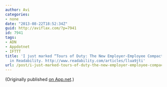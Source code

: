 ```yaml
---
author: Avi
categories:
- none
date: "2013-08-22T18:52:34Z"
guid: http://aviflax.com/?p=7941
id: 7941
tags:
- ADN
- Appdotnet
- IFTTT
title: 'I just marked “Tours of Duty: The New Employer-Employee Compact” as a favorite
  in Readability. http://www.readability.com/articles/llua9jti'
url: /post/i-just-marked-tours-of-duty-the-new-employer-employee-compact-as-a-favorite-in-readability-httpwww-readability-comarticlesllua9jti/
---
```

(Originally published [on App.net](http://alpha.app.net/aviflax/post/9601854).)